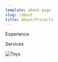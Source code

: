 ```yaml
---
template: about-page
slug: /about
title: About/Projects
---
```

Experience

Services


![Toys](/assets/vanessa-bucceri-gdirwiyama8-unsplash.jpg "Toys")
